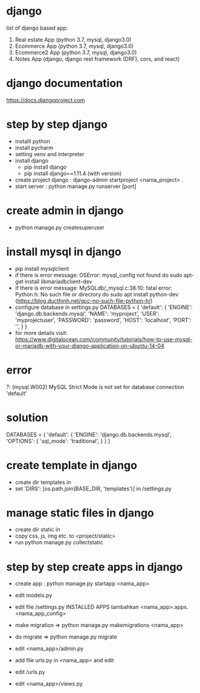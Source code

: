 # django
list of django based app:
1. Real estate App (python 3.7, mysql, django3.0)
2. Ecommerce App (python 3.7, mysql, django3.0)
3. Ecommerce2 App (python 3.7, mysql, django3.0)
4. Notes App (django, django rest framework (DRF), cors, and react)

# django documentation
https://docs.djangoproject.com

# step by step django
- installl python
- install pycharm
- setting venv and interpreter
- install django
	+ pip install django
	+ pip install django==1.11.4 (with version)
- create project django : django-admin startproject <nama_project> .
- start server 	: python manage.py runserver [port]

# create admin in django
- python manage.py createsuperuser

# install mysql in django 
- pip install mysqlclient
- if there is error message: OSError: mysql_config not found do sudo apt-get install libmariadbclient-dev
- if there is error message: MySQLdb/_mysql.c:38:10: fatal error: Python.h: No such file or directory do sudo apt install python-dev (https://blog.ducthinh.net/gcc-no-such-file-python-h/)
- configure database in settings.py
DATABASES = {
    'default': {
        'ENGINE': 'django.db.backends.mysql',
        'NAME': 'myproject',
        'USER': 'myprojectuser',
        'PASSWORD': 'password',
        'HOST': 'localhost',
        'PORT': '',
    }
}
- for more details visit: https://www.digitalocean.com/community/tutorials/how-to-use-mysql-or-mariadb-with-your-django-application-on-ubuntu-14-04

# error
?: (mysql.W002) MySQL Strict Mode is not set for database connection 'default'

# solution
DATABASES = {
    'default': {
        'ENGINE': 'django.db.backends.mysql',
        'OPTIONS': {
            'sql_mode': 'traditional',
        }
    }
}


# create template in django
- create dir templates in <project>
- set 'DIRS': [os.path.join(BASE_DIR, 'templates')] in <project>/settings.py

# manage static files in django
- create dir static in <project>
- copy css, js, img etc. to <project/static>
- run python manage.py collectstatic

# step by step create apps in django
- create app : python manage.py startapp <nama_app>
- edit models.py
- edit file <project>/settings.py INSTALLED APPS tambahkan <nama_app>.apps.<nama_app_config>
- make migration => python manage.py makemigrations <nama_app>
- do migrate	=> python manage.py migrate
- edit <nama_app>/admin.py
- add file urls.py in <nama_app> and edit 
- edit <project>/urls.py

- edit <nama_app>/views.py

	

